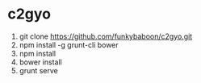 c2gyo
===
  1. git clone https://github.com/funkybaboon/c2gyo.git
  2. npm install -g grunt-cli bower
  3. npm install
  4. bower install
  5. grunt serve
